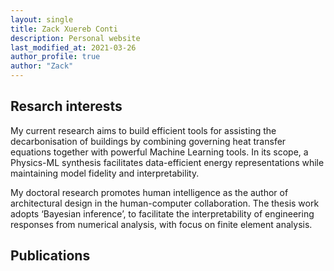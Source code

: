```yaml
---
layout: single
title: Zack Xuereb Conti
description: Personal website
last_modified_at: 2021-03-26
author_profile: true
author: "Zack"
---
```



## Resarch interests

My current research aims to build efficient tools for assisting the decarbonisation of buildings by combining governing heat transfer equations together with powerful Machine Learning tools. In its scope, a Physics-ML synthesis facilitates data-efficient energy representations while maintaining model fidelity and interpretability.

My doctoral research promotes human intelligence as the author of architectural design in the human-computer collaboration. The thesis work adopts ‘Bayesian inference’, to facilitate the interpretability of engineering responses from numerical analysis, with focus on finite element analysis.

## Publications

<div>
<script src="https://bibbase.org/show?bib=https%3A%2F%2Fraw.githubusercontent.com%2FEECi%2Fhome%2Fmain%2Fdocs%2Fpublications%2FEECi_bib.bib&commas=true&jsonp=1&amp;filter=author_short:Zack&amp;folding=1"></script> 
</div>
